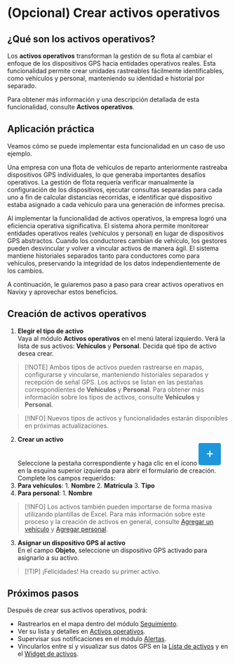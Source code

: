 # (Opcional) Crear activos operativos

## ¿Qué son los activos operativos?

Los **activos operativos** transforman la gestión de su flota al cambiar el enfoque de los dispositivos GPS hacia entidades operativos reales. Esta funcionalidad permite crear unidades rastreables fácilmente identificables, como vehículos y personal, manteniendo su identidad e historial por separado.

Para obtener más información y una descripción detallada de esta funcionalidad, consulte **Activos operativos**.

## Aplicación práctica

Veamos cómo se puede implementar esta funcionalidad en un caso de uso ejemplo.

Una empresa con una flota de vehículos de reparto anteriormente rastreaba dispositivos GPS individuales, lo que generaba importantes desafíos operativos. La gestión de flota requería verificar manualmente la configuración de los dispositivos, ejecutar consultas separadas para cada uno a fin de calcular distancias recorridas, e identificar qué dispositivo estaba asignado a cada vehículo para una generación de informes precisa.

Al implementar la funcionalidad de activos operativos, la empresa logró una eficiencia operativa significativa. El sistema ahora permite monitorear entidades operativos reales (vehículos y personal) en lugar de dispositivos GPS abstractos. Cuando los conductores cambian de vehículo, los gestores pueden desvincular y volver a vincular activos de manera ágil. El sistema mantiene historiales separados tanto para conductores como para vehículos, preservando la integridad de los datos independientemente de los cambios.

A continuación, le guiaremos paso a paso para crear activos operativos en Navixy y aprovechar estos beneficios.

## Creación de activos operativos

1. **Elegir el tipo de activo**\
   Vaya al módulo **Activos operativos** en el menú lateral izquierdo. Verá la lista de sus activos: **Vehículos** y **Personal**. Decida qué tipo de activo desea crear.

> \[!NOTE] Ambos tipos de activos pueden rastrearse en mapas, configurarse y vincularse, manteniendo historiales separados y recepción de señal GPS. Los activos se listan en las pestañas correspondientes de **Vehículos** y **Personal**. Para obtener más información sobre los tipos de activos, consulte **Vehículos** y **Personal**.

> \[!INFO] Nuevos tipos de activos y funcionalidades estarán disponibles en próximas actualizaciones.

2. **Crear un activo**\
   Seleccione la pestaña correspondiente y haga clic en el ícono ![Untitled-20250430-103751.png](attachments/Untitled-20250430-103751.png) en la esquina superior izquierda para abrir el formulario de creación. Complete los campos requeridos:
3. **Para vehículos**: 1. **Nombre** 2. **Matrícula** 3. **Tipo**
4. **Para personal**: 1. **Nombre**

> \[!INFO] Los activos también pueden importarse de forma masiva utilizando plantillas de Excel. Para más información sobre este proceso y la creación de activos en general, consulte [Agregar un vehículo](https://squaregps.atlassian.net/wiki/spaces/UDOCES/pages/3261792301#agregar-vehiculo) y [Agregar personal](https://squaregps.atlassian.net/wiki/spaces/UDOCES/pages/3261988902#agregar-personal).

3. **Asignar un dispositivo GPS al activo**\
   En el campo **Objeto**, seleccione un dispositivo GPS activado para asignarlo a su activo.

> \[!TIP] ¡Felicidades! Ha creado su primer activo.

## Próximos pasos

Después de crear sus activos operativos, podrá:

* Rastrearlos en el mapa dentro del módulo [Seguimiento](../seguimiento/).
* Ver su lista y detalles en [Activos operativos](../activos-operativos/).
* Supervisar sus notificaciones en el módulo [Alertas](../reglas-y-alertas/).
* Vincularlos entre sí y visualizar sus datos GPS en la [Lista de activos](../seguimiento/lista-de-objetos/) y en el [Widget de activos](https://squaregps.atlassian.net/wiki/spaces/USERDOCSOLD/pages/2909015126/Object+widget).
